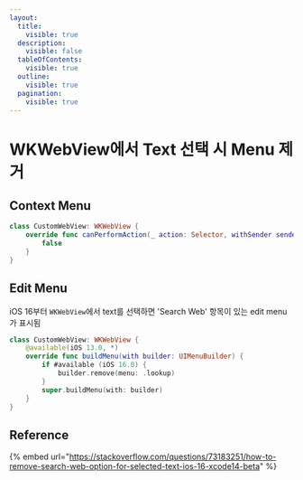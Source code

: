 ```yaml
---
layout:
  title:
    visible: true
  description:
    visible: false
  tableOfContents:
    visible: true
  outline:
    visible: true
  pagination:
    visible: true
---
```


# WKWebView에서 Text 선택 시 Menu 제거

## Context Menu

```swift
class CustomWebView: WKWebView {
    override func canPerformAction(_ action: Selector, withSender sender: Any?) -> Bool {
        false
    }
}
```

## Edit Menu

iOS 16부터 `WKWebView`에서 text를 선택하면 'Search Web' 항목이 있는 edit menu가 표시됨

```swift
class CustomWebView: WKWebView {
    @available(iOS 13.0, *)
    override func buildMenu(with builder: UIMenuBuilder) {
        if #available (iOS 16.0) {
            builder.remove(menu: .lookup)
        }
        super.buildMenu(with: builder)
    }
}
```

## Reference

{% embed url="https://stackoverflow.com/questions/73183251/how-to-remove-search-web-option-for-selected-text-ios-16-xcode14-beta" %}
